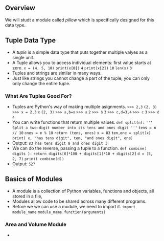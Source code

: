 ## Overview
We will studt a module called *pillow* which is specifically designed for this data type.
## Tuple Data Type
- A *tuple* is a simple data type that puts together multiple valyes as a single unit.
- A Tuple allows you to access individual elements: first value starts at zero.
`x = (4, 5, 10)`
`print(x[0])`
`4`
`print(x[2])`
`10`
`len(x)`
`3`
- Tuples and strings are similar in many ways.
- Just like strings you cannot change a part of the tuple; you can only only change the entire tuple.
### What Are Tuples Good For?
- Tuples are Python's way of making multiple asignments.
`>>> 2,3`
`(2, 3)`
`>>> x = 2,3`
`x`
`(2, 3)`
`>>> a,b=x`
`>>> a`
`2`
`>>> b`
`3`
`>>> c,d=3,4`
`>>> c`
`3`
`>>> d`
`4`
- You can write functions that return multiple values.
  `def split(n):`
	  `''' Split a two-digit number into its tens and ones digit '''`
	  `tens = n // 10`
	  `ones = n % 10`
	  `return (tens, ones)`
  `x = 83`
  `ten,one = split(x)`
  `print( x, "has tens digit", ten, "and ones digit", one)`
- Output:
  `83 has tens digit 8 and ones digit 3`
- We can do the reverse, passing a tuple to a function.
  `def combine( digits ):`
	  `return digits[0]*100 + digits[1]*10 + digits[2]`
  `d = (5, 2, 7)`
  `print( combine(d))`
- Output:
  `527`
## Basics of Modules
- A module is a collection of Python variables, functions and objects, all stored in a file,
- Modules allow code to be shared across many different programs.
- Before we we can use a module, we need to import it.
  `import module_name`
  `module_name.function(arguments)`
### Area and Volume Module
-  